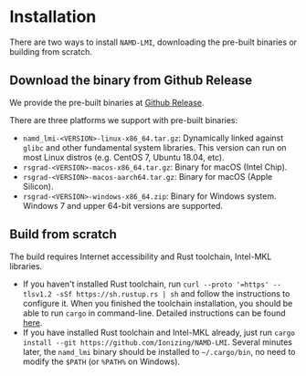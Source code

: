 # Installation

There are two ways to install `NAMD-LMI`, downloading the pre-built binaries or
building from scratch.


## Download the binary from Github Release

We provide the pre-built binaries at [Github Release](https://github.com/Ionizing/NAMD-LMI/releases).

There are three platforms we support with pre-built binaries:

- `namd_lmi-<VERSION>-linux-x86_64.tar.gz`: Dynamically linked against `glibc`
  and other fundamental system libraries. This version can run on most Linux
  distros (e.g. CentOS 7, Ubuntu 18.04, etc).
- `rsgrad-<VERSION>-macos-x86_64.tar.gz`: Binary for macOS (Intel Chip).
- `rsgrad-<VERSION>-macos-aarch64.tar.gz`: Binary for macOS (Apple Silicon).
- `rsgrad-<VERSION>-windows-x86_64.zip`: Binary for Windows system. Windows 7
  and upper 64-bit versions are supported.


## Build from scratch

The build requires Internet accessibility and Rust toolchain, Intel-MKL libraries.

- If you haven't installed Rust toolchain, run `curl --proto '=https' --tlsv1.2 -sSf
https://sh.rustup.rs | sh` and follow the instructions to configure it. When you finished
the toolchain installation, you should be able to run `cargo` in command-line. Detailed
instructions can be found [here](https://rustup.rs).
- If you have installed Rust toolchain and Intel-MKL already, just run `cargo
install --git https://github.com/Ionizing/NAMD-LMI`. Several minutes later, the
`namd_lmi` binary should be installed to `~/.cargo/bin`, no need to modify the
`$PATH` (or `%PATH%` on Windows).
